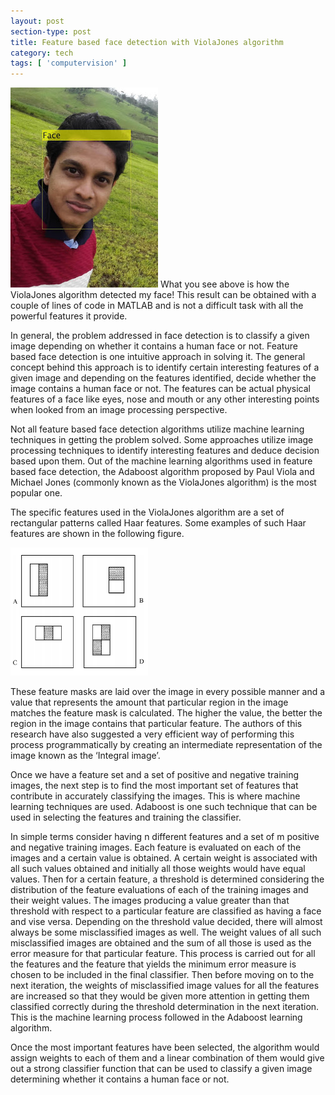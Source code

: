 ```yaml
---
layout: post
section-type: post
title: Feature based face detection with ViolaJones algorithm
category: tech
tags: [ 'computervision' ]
---
```

![Face detection](/img/posts/violajones/face.jpg)
What you see above is how the ViolaJones algorithm detected my face! This result can be obtained with a couple of lines of code in MATLAB and is not a difficult task with all the powerful features it provide.

In general, the problem addressed in face detection is to classify a given image depending on whether it contains a human face or not. Feature based face detection is one intuitive approach in solving it. The general concept behind this approach is to identify certain interesting features of a given image and depending on the features identified, decide whether the image contains a human face or not. The features can be actual physical features of a face like eyes, nose and mouth or any other interesting points when looked from an image processing perspective.

Not all feature based face detection algorithms utilize machine learning techniques in getting the problem solved. Some approaches utilize image processing techniques to identify interesting features and deduce decision based upon them. Out of the machine learning algorithms used in feature based face detection, the Adaboost algorithm proposed by Paul Viola and Michael Jones (commonly known as the ViolaJones algorithm) is the most popular one.

The specific features used in the ViolaJones algorithm are a set of rectangular patterns called Haar features. Some examples of such Haar features are shown in the following figure.

![Meeting meme](/img/posts/violajones/haar.png)

These feature masks are laid over the image in every possible manner and a value that represents the amount that particular region in the image matches the feature mask is calculated. The higher the value, the better the region in the image contains that particular feature. The authors of this research have also suggested a very efficient way of performing this process programmatically by creating an intermediate representation of the image known as the ‘Integral image’.

Once we have a feature set and a set of positive and negative training images, the next step is to find the most important set of features that contribute in accurately classifying the images. This is where machine learning techniques are used. Adaboost is one such technique that can be used in selecting the features and training the classifier.

In simple terms consider having n different features and a set of m positive and negative training images. Each feature is evaluated on each of the images and a certain value is obtained. A certain weight is associated with all such values obtained and initially all those weights would have equal values. Then for a certain feature, a threshold is determined considering the distribution of the feature evaluations of each of the training images and their weight values. The images producing a value greater than that threshold with respect to a particular feature are classified as having a face and vise versa. Depending on the threshold value decided, there will almost always be some misclassified images as well. The weight values of all such misclassified images are obtained and the sum of all those is used as the error measure for that particular feature. This process is carried out for all the features and the feature that yields the minimum error measure is chosen to be included in the final classifier. Then before moving on to the next iteration, the weights of misclassified image values for all the features are increased so that they would be given more attention in getting them classified correctly during the threshold determination in the next iteration. This is the machine learning process followed in the Adaboost learning algorithm.

Once the most important features have been selected, the algorithm would assign weights to each of them and a linear combination of them would give out a strong classifier function that can be used to classify a given image determining whether it contains a human face or not.